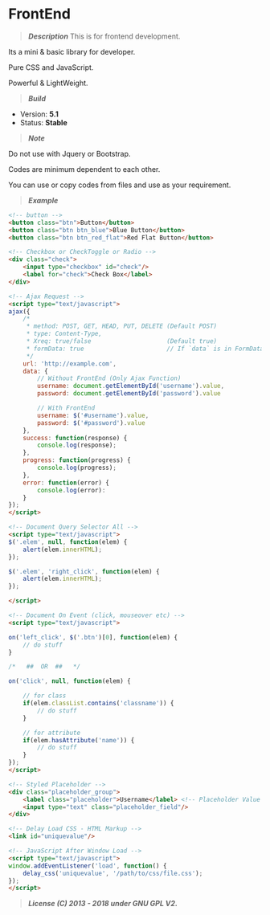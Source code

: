 # FrontEnd



> **_Description_**
This is for frontend development.

Its a mini & basic library for developer.

Pure CSS and JavaScript.

Powerful & LightWeight.



> **_Build_**
- Version: **5.1**
- Status: **Stable**



> **_Note_**

Do not use with Jquery or Bootstrap.

Codes are minimum dependent to each other. 

You can use or copy codes from files and use as your requirement.



> **_Example_**

```html
<!-- button -->
<button class="btn">Button</button>
<button class="btn btn_blue">Blue Button</button>
<button class="btn btn_red_flat">Red Flat Button</button>

<!-- Checkbox or CheckToggle or Radio -->
<div class="check">
    <input type="checkbox" id="check"/>
    <label for="check">Check Box</label>
</div>

<!-- Ajax Request -->
<script type="text/javascript">
ajax({
	/*
	 * method: POST, GET, HEAD, PUT, DELETE (Default POST)
	 * type: Content-Type,
	 * Xreq: true/false 					(Default true)
	 * formData: true						// If `data` is in FormData()
	 */
	url: 'http://example.com',
	data: {
		// Without FrontEnd (Only Ajax Function)
		username: document.getElementById('username').value,
		password: document.getElementById('password').value

		// With FrontEnd
		username: $('#username').value,
		password: $('#password').value
	},
	success: function(response) {
		console.log(response);
	},
	progress: function(progress) {
		console.log(progress);
	},
	error: function(error) {
		console.log(error):
	}
});
</script>

<!-- Document Query Selector All -->
<script type="text/javascript">
$('.elem', null, function(elem) {
    alert(elem.innerHTML);
});

$('.elem', 'right_click', function(elem) {
    alert(elem.innerHTML);
});

</script>

<!-- Document On Event (click, mouseover etc) -->
<script type="text/javascript">

on('left_click', $('.btn')[0], function(elem) {
	// do stuff
}

/*   ##  OR  ##   */

on('click', null, function(elem) {

    // for class
    if(elem.classList.contains('classname')) {
        // do stuff
    }

    // for attribute
    if(elem.hasAttribute('name')) {
        // do stuff
    }
});
</script>

<!-- Styled Placeholder -->
<div class="placeholder_group">
    <label class="placeholder">Username</label> <!-- Placeholder Value Here -->
    <input type="text" class="placeholder_field"/>
</div>

<!-- Delay Load CSS - HTML Markup -->
<link id="uniquevalue"/>

<!-- JavaScript After Window Load -->
<script type="text/javascript">
window.addEventListener('load', function() {
    delay_css('uniquevalue', '/path/to/css/file.css');
});
</script>
```



> **_License (C) 2013 - 2018 under GNU GPL V2._**


